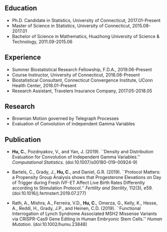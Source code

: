 ## Education
* Ph.D. Candidate in Statistics, University of Connecticut, 2017.01-Present
* Master of Science in Statistics, University of Connecticut, 2015.08-2017.01
* Bachelor of Science in Mathematics, Huazhong University of Science \& Technology, 2011.09-2015.06

## Experience
* Summer Biostatistical Research Fellowship, F.D.A., 2019.06-Present
* Course Instructor, University of Connecticut, 2018.08-Present
* Biostatistical Consultant, Connecticut Convergence Institute, UConn Health Center, 2018.01-Present
* Research Assistant, Travelers Insurance Company, 2017.05-2018.05

## Research
* Brownian Motion governed by Telegraph Processes
* Evaluation of Convolution of independent Gamma Variables

## Publication
* **Hu, C.**, Pozdnyakov, V., and Yan, J. (2019). ``Density and Distribution Evaluation for Convolution of Independent Gamma Variables.'' *Computational Statistics*. (doi:10.1007/s00180-019-00924-9)
    
* Bartels, C., Grady, J., **Hu, C.**, and Daniel, G.R. (2019). ``Protocol Matters: a Propensity Group Analysis shows that Progesterone Elevations on Day of Trigger during Fresh IVF-ET Affect Live Birth Rates Differently according to Stimulation Protocol.'' *Fertility and Sterility*, 112(3), e59. (doi:10.1016/j.fertnstert.2019.07.277)

* Rath, A., Mishra, A., Ferreira, V.D., **Hu, C.**, Omerza, G., Kelly, K., Hesse, A., Reddi, H., Grady, J.P., and Heinen, C.D. (2019). ``Functional Interrogation of Lynch Syndrome Associated MSH2 Missense Variants via CRISPR-Cas9 Gene Editing in Human Embryonic Stem Cells.'' *Human Mutation*. (doi:10.1002/humu.23848)

